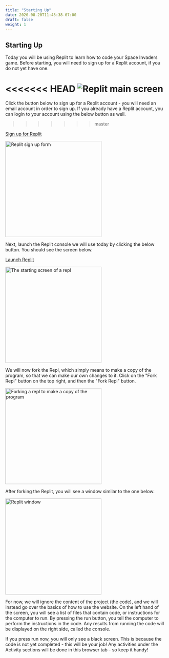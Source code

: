 ```yaml
---
title: "Starting Up"
date: 2020-08-20T11:45:38-07:00
draft: false
weight: 1
---
```


## Starting Up

Today you will be using Replit to learn how to code your Space Invaders game. Before starting, you will need to sign up for a Replit account, if you do not yet have one. 

<<<<<<< HEAD
![Replit main screen](../media/1/welcome-screen.PNG)
=======
Click the button below to sign up for a Replit account - you will need an email account in order to sign up. If you already have a Replit account, you can login to your account using the below button as well.
>>>>>>> master

<a class="my-2 mx-4 btn btn-info" href="https://replit.com/signup" target="_blank">Sign up for Replit</a>

<img src="../media/replit-signup.png" height="300" alt="Replit sign up form" />

Next, launch the Replit console we will use today by clicking the below button. You should see the screen below.

<a class="my-2 mx-4 btn btn-info" href="https://replit.com/@nuevofoundation/Phaser-Space-Invaders" target="_blank">Launch Replit</a>

<img src="../media/replit-start-screen.png" height="300" alt="The starting screen of a repl" />

We will now fork the Repl, which simply means to make a copy of the program, so that we can make our own changes to it. Click on the "Fork Repl" button on the top right, and then the "Fork Repl" button.

<img src="../media/replit-fork.png" height="300" alt="Forking a repl to make a copy of the program" />

After forking the Replit, you will see a window similar to the one below:

<img src="../media/replit-window.png" height="300" alt="Replit window" />

For now, we will ignore the content of the project (the code), and we will instead go over the basics of how to use the website. On the left hand of the screen, you will see a list of files that contain code, or instructions for the computer to run. By pressing the run button, you tell the computer to perform the instructions in the code. Any results from running the code will be displayed on the right side, called the console.

If you press run now, you will only see a black screen. This is because the code is not yet completed - this will be your job! Any activities under the Activity sections will be done in this browser tab - so keep it handy!